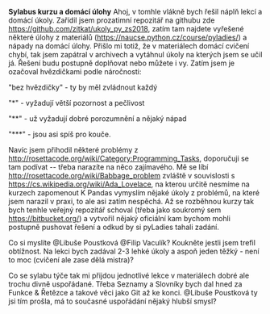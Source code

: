 **Sylabus kurzu a domácí úlohy**
Ahoj, v tomhle vlákně bych řešil náplň lekcí a domácí úkoly.
Zařídil jsem prozatimní repozitář na githubu zde https://github.com/zitkat/ukoly_py_zs2018, zatím tam najdete vyřešené
některé úlohy z materiálů (https://naucse.python.cz/course/pyladies/) a nápady na domácí úlohy. Přišlo mi totiž, že v
materiálech domácí cvičení chybí, tak jsem zapátral v archivech a vytáhnul úkoly na kterých jsem se učil já. Řešení budu
postupně doplňovat nebo můžete i vy. Zatím jsem je ozačoval hvězdičkami podle náročnosti:

"bez hvězdičky" - ty by měl zvládnout každý

"*" - vyžadují větší pozornost a pečlivost

"**" - už vyžadují dobré porozumnění a nějaký nápad

"***" - jsou asi spíš pro kouče.

Navíc jsem přihodil některé problémy z http://rosettacode.org/wiki/Category:Programming_Tasks, doporučuji se tam podívat
-- třeba narazíte na něco zajímavého. Mě se líbí http://rosettacode.org/wiki/Babbage_problem zvláště v souvislosti s
https://cs.wikipedia.org/wiki/Ada_Lovelace, na kterou určitě nesmíme na kurzech zapomenout
K Pandas vymyslím nějaké úkoly z problémů, na které jsem narazil v praxi, to ale asi zatím nespěchá.  Až se rozběhnou
kurzy tak bych tenhle veřejný repozitář schoval (třeba jako soukromý sem https://bitbucket.org/) a vytvořil nějaký oficiální
kam bychom mohli postupně pushovat řešení a odkud by si pyLadies tahali zadání.

Co si myslíte @Libuše Poustková @Filip Vaculík? Koukněte jestli jsem trefil obtížnost. Na lekci bych zadával 2-3 lehké
úkoly a aspoň jeden těžký - není to moc (cvičení ale zase dělá mistra)?

Co se sylabu týče tak mi přijdou jednotlivé lekce v materiálech dobré ale trochu divně uspořádané. Třeba Seznamy a
Slovníky bych dal hned za Funkce & Řetězce a takové věci jako Git až ke konci. @Libuše Poustková ty jsi tím prošla,
má to současné uspořádání nějaký hlubší smysl?